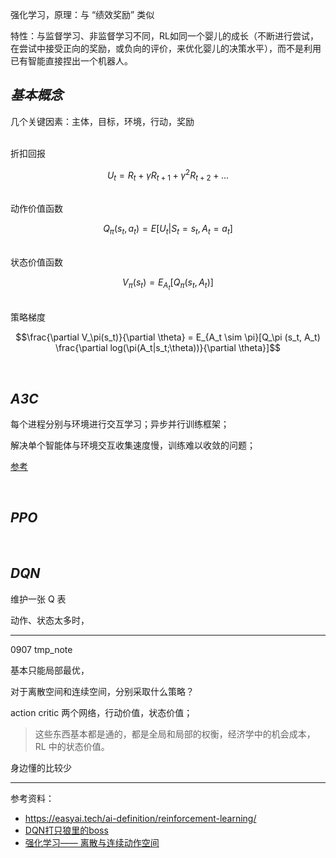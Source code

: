 


强化学习，原理：与 “绩效奖励” 类似

特性：与监督学习、非监督学习不同，RL如同一个婴儿的成长（不断进行尝试，在尝试中接受正向的奖励，或负向的评价，来优化婴儿的决策水平），而不是利用已有智能直接捏出一个机器人。


## _基本概念_

几个关键因素：主体，目标，环境，行动，奖励

</br>
折扣回报

$$U_t = R_t + \gamma R_{t+1} + \gamma^2 R_{t+2} + ...$$


</br>
动作价值函数

$$Q_\pi (s_t, a_t) = E[U_t|S_t = s_t, A_t = a_t]$$


</br>
状态价值函数

$$V_\pi(s_t) = E_{A_t}[Q_\pi (s_t, A_t)]$$


</br>
策略梯度

$$\frac{\partial V_\pi(s_t)}{\partial \theta} = E_{A_t \sim \pi}[Q_\pi (s_t, A_t) \frac{\partial log(\pi(A_t|s_t;\theta))}{\partial \theta}]$$






</br>

## _A3C_

每个进程分别与环境进行交互学习；异步并行训练框架；

解决单个智能体与环境交互收集速度慢，训练难以收敛的问题；

[参考](https://authoring-modelarts-cnnorth4.huaweicloud.com/console/lab?share-url-b64=aHR0cHM6Ly9tb2RlbGFydHMtbGFicy1iajQtdjIub2JzLmNuLW5vcnRoLTQubXlodWF3ZWljbG91ZC5jb20vY291cnNlL21vZGVsYXJ0cy9yZWluZm9yY2VtZW50X2xlYXJuaW5nL3BvbmdfQTNDL1BvbmctQTNDLmlweW5i)


</br>

## _PPO_

</br>

## _DQN_

维护一张 Q 表

动作、状态太多时，



--------


0907 tmp_note

基本只能局部最优，

对于离散空间和连续空间，分别采取什么策略？

action critic 两个网络，行动价值，状态价值；

> 这些东西基本都是通的，都是全局和局部的权衡，经济学中的机会成本，RL 中的状态价值。




身边懂的比较少




-----------

参考资料：
- https://easyai.tech/ai-definition/reinforcement-learning/
- [DQN打只狼里的boss](https://www.bilibili.com/video/BV1by4y1n7pe/)
- [强化学习—— 离散与连续动作空间](https://blog.csdn.net/Cyrus_May/article/details/124137445)